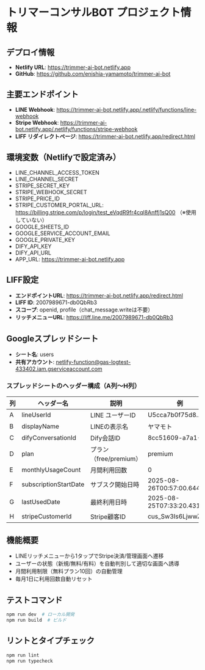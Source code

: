 # トリマーコンサルBOT プロジェクト情報

## デプロイ情報
- **Netlify URL**: https://trimmer-ai-bot.netlify.app
- **GitHub**: https://github.com/enishia-yamamoto/trimmer-ai-bot

## 主要エンドポイント
- **LINE Webhook**: https://trimmer-ai-bot.netlify.app/.netlify/functions/line-webhook
- **Stripe Webhook**: https://trimmer-ai-bot.netlify.app/.netlify/functions/stripe-webhook
- **LIFF リダイレクトページ**: https://trimmer-ai-bot.netlify.app/redirect.html

## 環境変数（Netlifyで設定済み）
- LINE_CHANNEL_ACCESS_TOKEN
- LINE_CHANNEL_SECRET  
- STRIPE_SECRET_KEY
- STRIPE_WEBHOOK_SECRET
- STRIPE_PRICE_ID
- STRIPE_CUSTOMER_PORTAL_URL: https://billing.stripe.com/p/login/test_eVqdR9fr4cql8Anffj1sQ00 （※使用していない）
- GOOGLE_SHEETS_ID
- GOOGLE_SERVICE_ACCOUNT_EMAIL
- GOOGLE_PRIVATE_KEY
- DIFY_API_KEY
- DIFY_API_URL
- APP_URL: https://trimmer-ai-bot.netlify.app

## LIFF設定
- **エンドポイントURL**: https://trimmer-ai-bot.netlify.app/redirect.html
- **LIFF ID**: 2007989671-db0QbRb3
- **スコープ**: openid, profile（chat_message.writeは不要）
- **リッチメニューURL**: https://liff.line.me/2007989671-db0QbRb3

## Googleスプレッドシート
- **シート名**: users
- **共有アカウント**: netlify-function@gas-logtest-433402.iam.gserviceaccount.com

### スプレッドシートのヘッダー構成（A列〜H列）
| 列 | ヘッダー名 | 説明 | 例 |
|---|---|---|---|
| A | lineUserId | LINE ユーザーID | U5cca7b0f75d8... |
| B | displayName | LINEの表示名 | ヤマモト |
| C | difyConversationId | Dify会話ID | 8cc51609-a7a1-... |
| D | plan | プラン（free/premium） | premium |
| E | monthlyUsageCount | 月間利用回数 | 0 |
| F | subscriptionStartDate | サブスク開始日時 | 2025-08-26T00:57:00.644Z |
| G | lastUsedDate | 最終利用日時 | 2025-08-25T07:33:20.431Z |
| H | stripeCustomerId | Stripe顧客ID | cus_Sw3Is6LjwwZxT3 |

## 機能概要
- LINEリッチメニューから1タップでStripe決済/管理画面へ遷移
- ユーザーの状態（新規/無料/有料）を自動判別して適切な画面へ誘導
- 月間利用制限（無料プラン10回）の自動管理
- 毎月1日に利用回数自動リセット

## テストコマンド
```bash
npm run dev  # ローカル開発
npm run build  # ビルド
```

## リントとタイプチェック
```bash
npm run lint
npm run typecheck
```